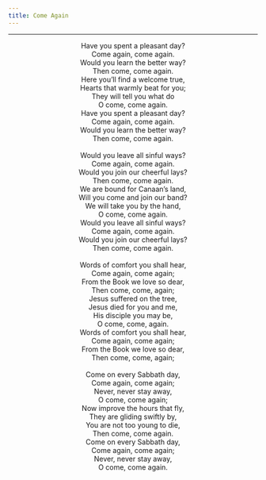```yaml
---
title: Come Again
---
```


---
<center>
Have you spent a pleasant day?<br/>
Come again, come again.<br/>
Would you learn the better way?<br/>
Then come, come again.<br/>
Here you’ll find a welcome true,<br/>
Hearts that warmly beat for you;<br/>
They will tell you what do<br/>
O come, come again.<br/>
Have you spent a pleasant day?<br/>
Come again, come again.<br/>
Would you learn the better way?<br/>
Then come, come again.<br/>
<br/>
Would you leave all sinful ways?<br/>
Come again, come again.<br/>
Would you join our cheerful lays?<br/>
Then come, come again.<br/>
We are bound for Canaan’s land,<br/>
Will you come and join our band?<br/>
We will take you by the hand,<br/>
O come, come again.<br/>
Would you leave all sinful ways?<br/>
Come again, come again.<br/>
Would you join our cheerful lays?<br/>
Then come, come again.<br/>
<br/>
Words of comfort you shall hear,<br/>
Come again, come again;<br/>
From the Book we love so dear,<br/>
Then come, come, again;<br/>
Jesus suffered on the tree,<br/>
Jesus died for you and me,<br/>
His disciple you may be,<br/>
O come, come, again.<br/>
Words of comfort you shall hear,<br/>
Come again, come again;<br/>
From the Book we love so dear,<br/>
Then come, come, again;<br/>
<br/>
Come on every Sabbath day,<br/>
Come again, come again;<br/>
Never, never stay away,<br/>
O come, come again;<br/>
Now improve the hours that fly,<br/>
They are gliding swiftly by,<br/>
You are not too young to die,<br/>
Then come, come again.<br/>
Come on every Sabbath day,<br/>
Come again, come again;<br/>
Never, never stay away,<br/>
O come, come again.
</center>